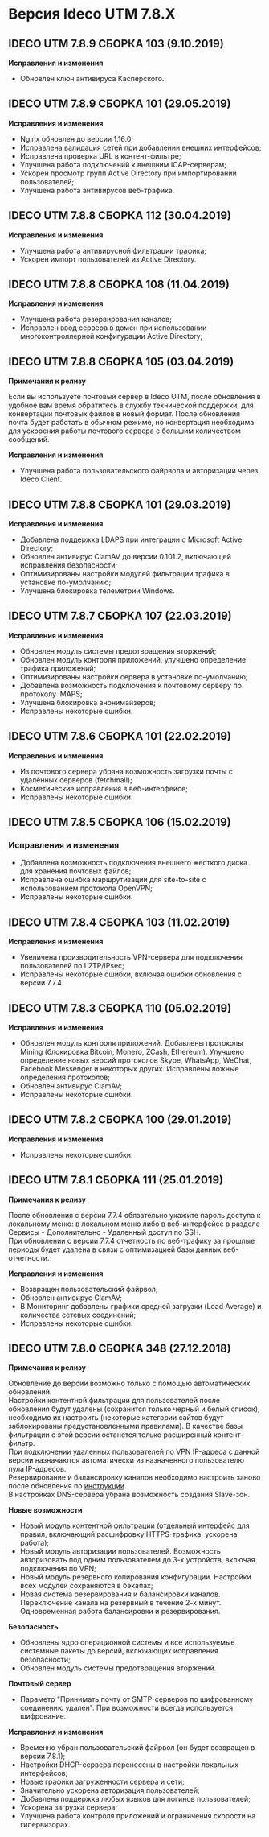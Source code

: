 # Версия Ideco UTM 7.8.X

## **IDECO UTM 7.8.9 СБОРКА 103 (9.10.2019)**

**Исправления и изменения**

* Обновлен ключ антивируса Касперского.

## **IDECO UTM 7.8.9 СБОРКА 101 (29.05.2019)**

**Исправления и изменения**

* Nginx обновлен до версии 1.16.0;
* Исправлена валидация сетей при добавлении внешних интерфейсов;
* Исправлена проверка URL в контент-фильтре;
* Улучшена работа подключений к внешним ICAP-серверам;
* Ускорен просмотр групп Active Directory при импортировании пользователей;
* Улучшена работа антивирусов веб-трафика.

## **IDECO UTM 7.8.8 СБОРКА 112 (30.04.2019)**

**Исправления и изменения**

* Улучшена работа антивирусной фильтрации трафика;
* Ускорен импорт пользователей из Active Directory.

## **IDECO UTM 7.8.8 СБОРКА 108 (11.04.2019)**

**Исправления и изменения**

* Улучшена работа резервирования каналов;
* Исправлен ввод сервера в домен при использовании многоконтроллерной конфигурации Active Directory;

## **IDECO UTM 7.8.8 СБОРКА 105 (03.04.2019)**

**Примечания к релизу**

Если вы используете почтовый сервер в Ideco UTM, после обновления в удобное вам время обратитесь в службу технической поддержки, для конвертации почтовых файлов в новый формат. После обновления почта будет работать в обычном режиме, но конвертация необходима для ускорения работы почтового сервера с большим количеством сообщений.

**Исправления и изменения**

* Улучшена работа пользовательского файрвола и авторизации через Ideco Client.

## **IDECO UTM 7.8.8 СБОРКА 101 (29.03.2019)**

**Исправления и изменения**

* Добавлена поддержка LDAPS при интеграции с Microsoft Active Directory;
* Обновлен антивирус ClamAV до версии 0.101.2, включающей исправления безопасности;
* Оптимизированы настройки модулей фильтрации трафика в установке по-умолчанию;
* Улучшена блокировка телеметрии Windows.

## **IDECO UTM 7.8.7 СБОРКА 107 (22.03.2019)**

**Исправления и изменения**

* Обновлен модуль системы предотвращения вторжений;
* Обновлен модуль контроля приложений, улучшено определение трафика приложений;
* Оптимизированы настройки сервера в установке по-умолчанию;
* Добавлена возможность подключения к почтовому серверу по протоколу IMAPS;
* Улучшена блокировка анонимайзеров;
* Исправлены некоторые ошибки.

## **IDECO UTM 7.8.6 СБОРКА 101 (22.02.2019)**

**Исправления и изменения**

* Из почтового сервера убрана возможность загрузки почты с удалённых серверов (fetchmail);
* Косметические исправления в веб-интерфейсе;
* Исправлены некоторые ошибки.

## **IDECO UTM 7.8.5 СБОРКА 106 (15.02.2019)**

### **Исправления и изменения**

* Добавлена возможность подключения внешнего жесткого диска для хранения почтовых файлов;
* Исправлена ошибка маршрутизации для site-to-site с использованием протокола OpenVPN;
* Исправлены некоторые ошибки.

## **IDECO UTM 7.8.4 СБОРКА 103 (11.02.2019)**

**Исправления и изменения**

* Увеличена производительность VPN-сервера для подключения пользователей по L2TP/IPsec;
* Исправлены некоторые ошибки, включая ошибки обновления с версии 7.7.4.

## **IDECO UTM 7.8.3 СБОРКА 110 (05.02.2019)**

**Исправления и изменения**

* Обновлен модуль контроля приложений. Добавлены протоколы Mining (блокировка Bitcoin, Monero, ZCash, Ethereum). Улучшено определение новых версий протоколов Skype, WhatsApp, WeChat, Facebook Messenger и некоторых других. Исправлены ложные определения протоколов;
* Обновлен антивирус ClamAV;
* Исправлены некоторые ошибки.

## **IDECO UTM 7.8.2 СБОРКА 100 (29.01.2019)**

**Исправления и изменения**

* Исправлены некоторые ошибки.

## **IDECO UTM 7.8.1 СБОРКА 111 (25.01.2019)**

**Примечания к релизу**

После обновления с версии 7.7.4 обязательно укажите пароль доступа к локальному меню: в локальном меню либо в веб-интерфейсе в разделе Сервисы - Дополнительно - Удаленный доступ по SSH.\
При обновлении с версии 7.7.4 отчетность по веб-трафику за прошлые периоды будет удалена в связи с оптимизацией базы данных веб-отчетности.

**Исправления и изменения**

* Возвращен пользовательский файрвол;
* Обновлен антивирус ClamAV;
* В Мониторинг добавлены графики средней загрузки (Load Average) и количества сетевых соединений;
* Исправлены некоторые ошибки.

## **IDECO UTM 7.8.0 СБОРКА 348 (27.12.2018)**

**Примечания к релизу**

Обновление до версии возможно только с помощью автоматических обновлений.\
Настройки контентной фильтрации для пользователей после обновления будут удалены (сохранится только черный и белый список), необходимо их настроить (некоторые категории сайтов будут заблокированы предустановленными правилами). В качестве базы фильтрации с этой версии останется только расширенный контент-фильтр.\
При подключении удаленных пользователей по VPN IP-адреса с данной версии назначаются автоматически из назначенного пользователю пула IP-адресов.\
Резервирование и балансировку каналов необходимо настроить заново после обновления по [инструкции](https://doc.ideco.ru/pages/viewpage.action?pageId=1278038).\
В настройках DNS-сервера убрана возможность создания Slave-зон.

**Новые возможности**

* Новый модуль контентной фильтрации (отдельный интерфейс для правил, включающий расшифровку HTTPS-трафика, ускорена работа);
* Новый модуль авторизации пользователей. Возможность авторизовать под одним пользователем до 3-х устройств, включая подключения по VPN;
* Новый модуль резервного копирования конфигурации. Настройки всех модулей сохраняются в бэкапах;
* Новая система резервирования и балансировки каналов. Переключение канала на резервный в течение 2-х минут. Одновременная работа балансировки и резервирования.

**Безопасность**

* Обновлены ядро операционной системы и все используемые системные пакеты до версий, включающих исправления безопасности;
* Обновлен модуль системы предотвращения вторжений.

**Почтовый сервер**

* Параметр "Принимать почту от SMTP-серверов по шифрованному соединению удален". При возможности всегда используется шифрование.

**Исправления и изменения**

* Временно убран пользовательский файрвол (он будет возвращен в версии 7.8.1);
* Настройки DHCP-сервера перенесены в настройки локальных интерфейсов;
* Новые графики загруженности сервера и сети;
* Значительно ускорена авторизация пользователей;
* Добавлена поддержка любых языков для логинов пользователей;
* Ускорена загрузка сервера;
* Улучшена работа контроля приложений и ограничения скорости на гипервизорах.

